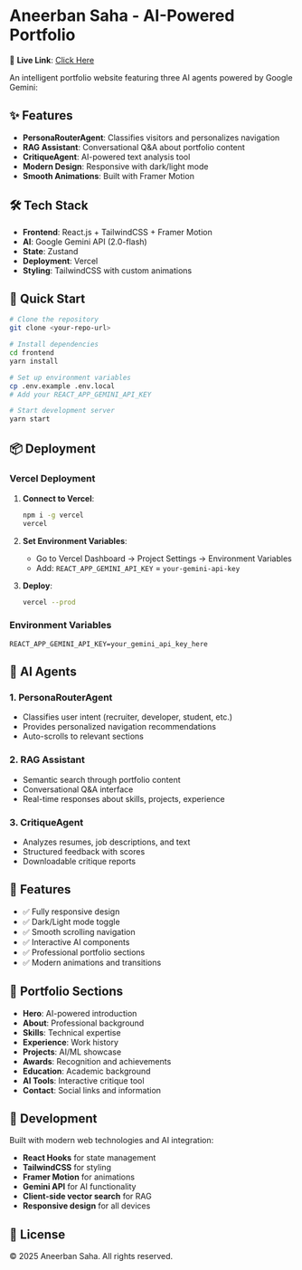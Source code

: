# Aneerban Saha - AI-Powered Portfolio

🚀 **Live Link**: [Click Here](portfolio-ten-weld-qwcouv5pr1.vercel.app/)
 
An intelligent portfolio website featuring three AI agents powered by Google Gemini:

## ✨ Features

- **PersonaRouterAgent**: Classifies visitors and personalizes navigation
- **RAG Assistant**: Conversational Q&A about portfolio content  
- **CritiqueAgent**: AI-powered text analysis tool
- **Modern Design**: Responsive with dark/light mode
- **Smooth Animations**: Built with Framer Motion

## 🛠️ Tech Stack

- **Frontend**: React.js + TailwindCSS + Framer Motion
- **AI**: Google Gemini API (2.0-flash)
- **State**: Zustand
- **Deployment**: Vercel
- **Styling**: TailwindCSS with custom animations

## 🚀 Quick Start

```bash
# Clone the repository
git clone <your-repo-url>

# Install dependencies
cd frontend
yarn install

# Set up environment variables
cp .env.example .env.local
# Add your REACT_APP_GEMINI_API_KEY

# Start development server
yarn start
```

## 📦 Deployment

### Vercel Deployment

1. **Connect to Vercel**:
   ```bash
   npm i -g vercel
   vercel
   ```

2. **Set Environment Variables**:
   - Go to Vercel Dashboard → Project Settings → Environment Variables
   - Add: `REACT_APP_GEMINI_API_KEY` = `your-gemini-api-key`

3. **Deploy**:
   ```bash
   vercel --prod
   ```

### Environment Variables

```env
REACT_APP_GEMINI_API_KEY=your_gemini_api_key_here
```

## 🧠 AI Agents

### 1. PersonaRouterAgent
- Classifies user intent (recruiter, developer, student, etc.)
- Provides personalized navigation recommendations
- Auto-scrolls to relevant sections

### 2. RAG Assistant  
- Semantic search through portfolio content
- Conversational Q&A interface
- Real-time responses about skills, projects, experience

### 3. CritiqueAgent
- Analyzes resumes, job descriptions, and text
- Structured feedback with scores
- Downloadable critique reports

## 📱 Features

- ✅ Fully responsive design
- ✅ Dark/Light mode toggle
- ✅ Smooth scrolling navigation
- ✅ Interactive AI components
- ✅ Professional portfolio sections
- ✅ Modern animations and transitions

## 🎯 Portfolio Sections

- **Hero**: AI-powered introduction
- **About**: Professional background
- **Skills**: Technical expertise
- **Experience**: Work history
- **Projects**: AI/ML showcase
- **Awards**: Recognition and achievements
- **Education**: Academic background
- **AI Tools**: Interactive critique tool
- **Contact**: Social links and information

## 🔧 Development

Built with modern web technologies and AI integration:

- **React Hooks** for state management
- **TailwindCSS** for styling
- **Framer Motion** for animations
- **Gemini API** for AI functionality
- **Client-side vector search** for RAG
- **Responsive design** for all devices

## 📄 License

© 2025 Aneerban Saha. All rights reserved.
